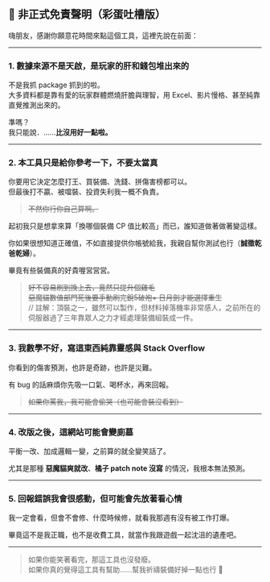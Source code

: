 ## 🫪 非正式免責聲明（彩蛋吐槽版）

嗨朋友，感謝你願意花時間來點這個工具，這裡先說在前面：

---

### 1. 數據來源不是天啟，是玩家的肝和錢包堆出來的  
不是我抓 package 抓到的啦。  
大多資料都是靠有愛的玩家群體燃燒肝膽與理智，用 Excel、影片慢格、甚至純靠直覺推測出來的。  

準嗎？  
我只能說．……**比沒用好一點啦。**

---

### 2. 本工具只是給你參考一下，不要太當真  
你要用它決定怎麼打王、買裝備、洗錢、拼傷害榜都可以。  
但最後打不贏、被噹裝、投資失利我一概不負責。  

> ~~不然你行你自己算啊。~~

起初我只是想拿來算「換哪個裝備 CP 值比較高」而已，誰知道做著做著變這樣。  

你如果很想知道正確值，不如直接提供你帳號給我，我親自幫你測試也行（**誠徵乾爸乾婦**）。

畢竟有些裝備真的好貴喔営営営。

> ~~好不容易刷到換上去，竟然只提升個雞毛~~  
> ~~惡魔貓數值部門死後要手動刷完銳5破袍+ 日月劍才能選擇重生~~  
> // 註解：頂裝之一，雖然可以製作，但材料掉落機率非常感人，之前所在的伺服器過了三年靠眾人之力才經處理裝備組裝成一件。

---

### 3. 我數學不好，寫這東西純靠靈感與 Stack Overflow  
你看到的傷害預測，也許是奇跡，也許是災難。  

有 bug 的話麻煩你先吸一口氣、喝杯水，再來回報。

> ~~如果你罵我，我可能會偷哭（也可能會裝沒看到）~~

---

### 4. 改版之後，這網站可能會變廁墓  
平衡一改、加成邏輯一變，之前算的就全變笑話了。  

尤其是那種 **惡魔貓爽就改**、**橘子 patch note 沒寫** 的情況，我根本無法預測。

---

### 5. 回報錯誤我會很感動，但可能會先放著看心情  
我一定會看，但會不會修、什麼時候修，就看我那週有沒有被工作打爆。  

畢竟這不是我正職，也不是收費工具，就當作我跟遊戲一起沈沮的遺產吧。

---

> 如果你能笑著看完，那這工具也沒發廢。  
> 如果你真的覺得這工具有幫助……幫我祈禱裝備好掉一點也行 🙏

